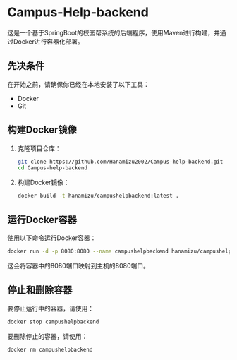 # Campus-Help-backend

这是一个基于SpringBoot的校园帮系统的后端程序，使用Maven进行构建，并通过Docker进行容器化部署。

## 先决条件

在开始之前，请确保你已经在本地安装了以下工具：

- Docker
- Git

## 构建Docker镜像

1. 克隆项目仓库：

   ```sh
   git clone https://github.com/Hanamizu2002/Campus-help-backend.git
   cd Campus-help-backend
   ```

2. 构建Docker镜像：

   ```sh
   docker build -t hanamizu/campushelpbackend:latest .
   ```

## 运行Docker容器

使用以下命令运行Docker容器：

```sh
docker run -d -p 8080:8080 --name campushelpbackend hanamizu/campushelpbackend:latest
```

这会将容器中的8080端口映射到主机的8080端口。

## 停止和删除容器

要停止运行中的容器，请使用：

```sh
docker stop campushelpbackend
```

要删除停止的容器，请使用：

```sh
docker rm campushelpbackend
```
